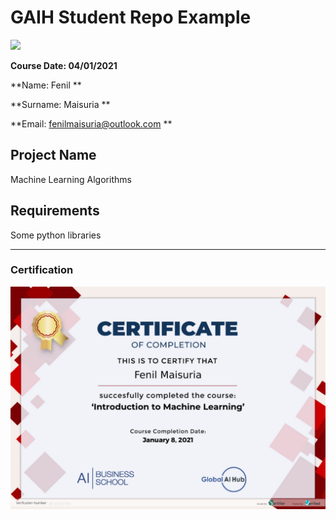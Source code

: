 # GAIH Student Repo Example
![](img/logo.png)

**Course Date: 04/01/2021**

**Name: Fenil ** 

**Surname: Maisuria ** 

**Email: fenilmaisuria@outlook.com  ** 
 
## Project Name
Machine Learning Algorithms

## Requirements
Some python libraries

---

### Certification
![](img/certificate.png)

